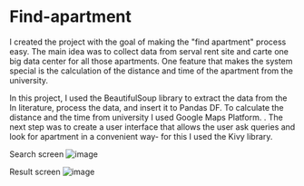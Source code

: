 # Find-apartment
I created the project with the goal of making the "find apartment" process easy. The main idea was to collect data from serval rent site and carte one big
data center for all those apartments.
One feature that makes the system special is the calculation of the distance and time of the apartment from the university.

In this project, I used the BeautifulSoup library to extract the data from the In literature, process the data, and insert it to Pandas DF.
To calculate the distance and the time from university I used Google Maps Platform.
.
The next step was to create a user interface that allows the user ask queries and look for apartment in a convenient way- for this
I used the Kivy library.

Search screen
![image](https://user-images.githubusercontent.com/66023983/155568804-892b94ec-b27b-4b44-8ffb-d50c613061ce.png)

Result screen
![image](https://user-images.githubusercontent.com/66023983/155568983-1443cc9f-edb4-43e7-90b9-f0024139f886.png)

